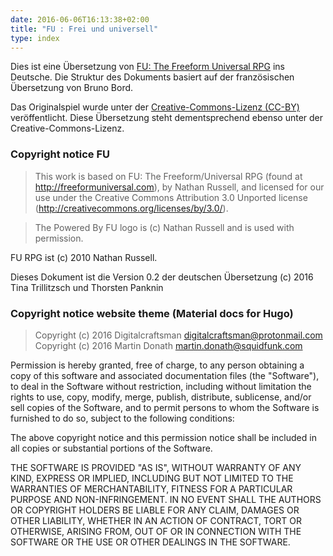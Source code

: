 ```yaml
---
date: 2016-06-06T16:13:38+02:00
title: "FU : Frei und universell"
type: index
---
```

Dies ist eine Übersetzung von [FU: The Freeform Universal RPG](http://freeformuniversal.com) ins Deutsche. Die Struktur des Dokuments basiert auf der französischen Übersetzung von Bruno Bord.

Das Originalspiel wurde unter der [Creative-Commons-Lizenz (CC-BY)](http://creativecommons.org/licenses/by/3.0/) veröffentlicht. Diese Übersetzung steht dementsprechend ebenso unter der Creative-Commons-Lizenz.

### Copyright notice FU

> This work is based on FU: The Freeform/Universal RPG (found at http://freeformuniversal.com), by Nathan Russell, and licensed for our use under the Creative Commons Attribution 3.0 Unported license (http://creativecommons.org/licenses/by/3.0/).

> The Powered By FU logo is (c) Nathan Russell and is used with permission.

FU RPG ist (c) 2010 Nathan Russell.

Dieses Dokument ist die Version 0.2 der deutschen Übersetzung (c) 2016 Tina Trillitzsch und Thorsten Panknin

### Copyright notice website theme (Material docs for Hugo)
> Copyright (c) 2016 Digitalcraftsman <digitalcraftsman@protonmail.com><br>
Copyright (c) 2016 Martin Donath <martin.donath@squidfunk.com>

Permission is hereby granted, free of charge, to any person obtaining a copy
of this software and associated documentation files (the "Software"), to
deal in the Software without restriction, including without limitation the
rights to use, copy, modify, merge, publish, distribute, sublicense, and/or
sell copies of the Software, and to permit persons to whom the Software is
furnished to do so, subject to the following conditions:

The above copyright notice and this permission notice shall be included in
all copies or substantial portions of the Software.

THE SOFTWARE IS PROVIDED "AS IS", WITHOUT WARRANTY OF ANY KIND, EXPRESS OR
IMPLIED, INCLUDING BUT NOT LIMITED TO THE WARRANTIES OF MERCHANTABILITY,
FITNESS FOR A PARTICULAR PURPOSE AND NON-INFRINGEMENT. IN NO EVENT SHALL THE
AUTHORS OR COPYRIGHT HOLDERS BE LIABLE FOR ANY CLAIM, DAMAGES OR OTHER
LIABILITY, WHETHER IN AN ACTION OF CONTRACT, TORT OR OTHERWISE, ARISING
FROM, OUT OF OR IN CONNECTION WITH THE SOFTWARE OR THE USE OR OTHER DEALINGS
IN THE SOFTWARE.
